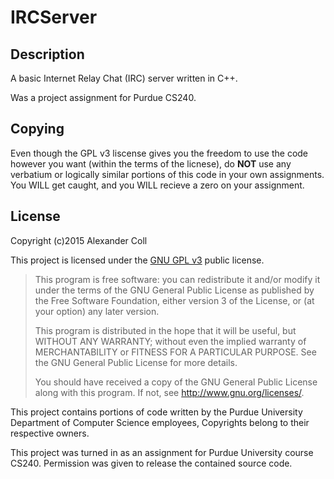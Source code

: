 # IRCServer #

## Description ##
A basic Internet Relay Chat (IRC) server written in C++.

Was a project assignment for Purdue CS240.


## Copying ##
Even though the GPL v3 liscense gives you the freedom to use the code however you want (within the terms of the licnese), do **NOT** use any verbatium or logically similar portions of this code in your own assignments. You WILL get caught, and you WILL recieve a zero on your assignment.

## License ##
Copyright (c)2015 Alexander Coll

This project is licensed under the [GNU GPL v3](http://www.gnu.org/licenses/gpl-3.0.txt) public license.

> This program is free software: you can redistribute it and/or modify
> it under the terms of the GNU General Public License as published by
> the Free Software Foundation, either version 3 of the License, or
> (at your option) any later version.
> 
> This program is distributed in the hope that it will be useful,
> but WITHOUT ANY WARRANTY; without even the implied warranty of
> MERCHANTABILITY or FITNESS FOR A PARTICULAR PURPOSE.  See the
> GNU General Public License for more details.
> 
> You should have received a copy of the GNU General Public License
> along with this program.  If not, see <http://www.gnu.org/licenses/>.


This project contains portions of code written by the Purdue University Department of Computer Science employees, Copyrights belong to their respective owners.


This project was turned in as an assignment for Purdue University course CS240. Permission was given to release the contained source code.
